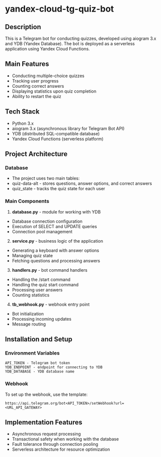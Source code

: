 # yandex-cloud-tg-quiz-bot

## Description
This is a Telegram bot for conducting quizzes, developed using aiogram 3.x and YDB (Yandex Database). The bot is deployed as a serverless application using Yandex Cloud Functions.

## Main Features
- Conducting multiple-choice quizzes
- Tracking user progress
- Counting correct answers
- Displaying statistics upon quiz completion
- Ability to restart the quiz

## Tech Stack
- Python 3.x
- aiogram 3.x (asynchronous library for Telegram Bot API)
- YDB (distributed SQL-compatible database)
- Yandex Cloud Functions (serverless platform)

## Project Architecture
### Database
- The project uses two main tables:
- quiz-data-alt - stores questions, answer options, and correct answers
- quiz_state - tracks the quiz state for each user

### Main Components
1. **database.py** - module for working with YDB
- Database connection configuration
- Execution of SELECT and UPDATE queries
- Connection pool management

2. **service.py** - business logic of the application
- Generating a keyboard with answer options
- Managing quiz state
- Fetching questions and processing answers

3. **handlers.py** - bot command handlers
- Handling the /start command
- Handling the quiz start command
- Processing user answers
- Counting statistics

4. **tb_webhook.py** - webhook entry point
- Bot initialization
- Processing incoming updates
- Message routing

## Installation and Setup

### Environment Variables
```
API_TOKEN - Telegram bot token
YDB_ENDPOINT - endpoint for connecting to YDB
YDB_DATABASE - YDB database name
```

### Webhook
To set up the webhook, use the template:
```
https://api.telegram.org/bot<API_TOKEN>/setWebhook?url=<URL_API_GATEWAY>
```

## Implementation Features
- Asynchronous request processing
- Transactional safety when working with the database
- Fault tolerance through connection pooling
- Serverless architecture for resource optimization
